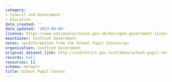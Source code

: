 ```yaml
---
category:
- Council and Government
- Education
date_created: ''
date_updated: '2023-04-04'
license: https://www.nationalarchives.gov.uk/doc/open-government-licence/version/3/
maintainer: Scottish Government
notes: <p>Information from the School Pupil Census</p>
organization: Scottish Government
original_dataset_link: http://statistics.gov.scot/data/school-pupil-census
records: null
resources: []
schema: default
title: School Pupil Census
---
```

